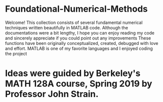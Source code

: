 # Foundational-Numerical-Methods

Welcome! This collection consists of several fundamental numerical techniques written beautifully in MATLAB code. 
Although the documentations were a bit lengthy, I hope you can enjoy reading my code and sincerely appreciate if you could point out any improvements
These functions have been originally conceptualized, created, debugged with love and effort. MATLAB is one of my favorite languages and I enjoyed coding the project

# Ideas were guided by Berkeley's MATH 128A course, Spring 2019 by Professor John Strain.
